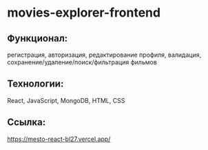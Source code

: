 # movies-explorer-frontend

## Функционал: 
регистрация, авторизация, редактирование профиля, валидация, сохранение/удаление/поиск/фильтрация фильмов
## Технологии: 
React, JavaScript, MongoDB, HTML, CSS
## Ссылка: 
https://mesto-react-bl27.vercel.app/

